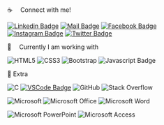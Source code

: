 :coffee:  Connect with me!

[![Linkedin Badge](https://img.shields.io/badge/LinkedIn-0077B5?style=for-the-badge&logo=linkedin&logoColor=white)](https://www.linkedin.com/in/rayhan-ayon-589764168/)
[![Mail Badge](https://img.shields.io/badge/Gmail-D14836?style=for-the-badge&logo=gmail&logoColor=white)](mailto:rayhanayon1999@gmail.com)
[![Facebook Badge](https://img.shields.io/badge/Facebook-1877F2?style=for-the-badge&logo=facebook&logoColor=white)](https://www.facebook.com/rayhanayon)  
[![Instagram Badge](https://img.shields.io/badge/Instagram-E4405F?style=for-the-badge&logo=instagram&logoColor=white)](https://www.instagram.com/rayhan_ayon/?next=%2F) 
[![Twitter Badge](https://img.shields.io/badge/Twitter-1DA1F2?style=for-the-badge&logo=twitter&logoColor=white)](https://twitter.com/rayhan_ayon) 


:basketball:  Currently I am working with

![HTML5](https://img.shields.io/badge/html5-%23E34F26.svg?style=for-the-badge&logo=html5&logoColor=white)
![CSS3](https://img.shields.io/badge/css3-%231572B6.svg?style=for-the-badge&logo=css3&logoColor=white)
![Bootstrap](https://img.shields.io/badge/bootstrap-%23563D7C.svg?style=for-the-badge&logo=bootstrap&logoColor=white)
![Javascript Badge](https://img.shields.io/badge/-Javascript-F0DB4F?style=for-the-badge&labelColor=black&logo=javascript&logoColor=F0DB4F)


:gift:  Extra

![C](https://img.shields.io/badge/c-%2300599C.svg?style=for-the-badge&logo=c&logoColor=white)
[![VSCode Badge](https://img.shields.io/badge/Visual_Studio-1877F2?style=for-the-badge&logo=visual%20studio&logoColor=white)](#) 
![GitHub](https://img.shields.io/badge/github-%23121011.svg?style=for-the-badge&logo=github&logoColor=white)
![Stack Overflow](https://img.shields.io/badge/-Stackoverflow-FE7A16?style=for-the-badge&logo=stack-overflow&logoColor=white)






![Microsoft](https://img.shields.io/badge/Microsoft-0078D4?style=for-the-badge&logo=microsoft&logoColor=white)
![Microsoft Office](https://img.shields.io/badge/Microsoft_Office-D83B01?style=for-the-badge&logo=microsoft-office&logoColor=white)
![Microsoft Word](https://img.shields.io/badge/Microsoft_Word-2B579A?style=for-the-badge&logo=microsoft-word&logoColor=white)



![Microsoft PowerPoint](https://img.shields.io/badge/Microsoft_PowerPoint-B7472A?style=for-the-badge&logo=microsoft-powerpoint&logoColor=white)
![Microsoft Access](https://img.shields.io/badge/Microsoft_Access-A4373A?style=for-the-badge&logo=microsoft-access&logoColor=white)
